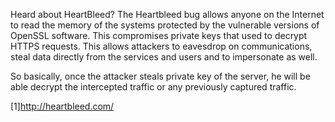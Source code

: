 Heard about HeartBleed?
The Heartbleed bug allows anyone on the Internet to read the memory of the systems protected by the vulnerable versions of OpenSSL software. This compromises private keys that used to decrypt HTTPS requests. This allows attackers to eavesdrop on communications, steal data directly from the services and users and to impersonate as well.

So basically, once the attacker steals private key of the server, he will be able decrypt the intercepted traffic or any previously captured traffic.

[1]http://heartbleed.com/